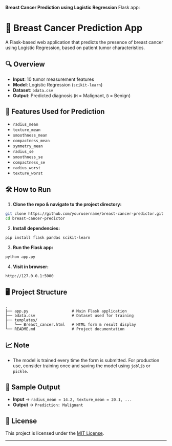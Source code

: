 **Breast Cancer Prediction using Logistic Regression** Flask app:

# 🧬 Breast Cancer Prediction App

A Flask-based web application that predicts the presence of breast cancer using Logistic Regression, based on patient tumor characteristics.

## 🔍 Overview

- **Input**: 10 tumor measurement features
- **Model**: Logistic Regression (`scikit-learn`)
- **Dataset**: `bdata.csv`
- **Output**: Predicted diagnosis (`M` = Malignant, `B` = Benign)

## 🧪 Features Used for Prediction

- `radius_mean`
- `texture_mean`
- `smoothness_mean`
- `compactness_mean`
- `symmetry_mean`
- `radius_se`
- `smoothness_se`
- `compactness_se`
- `radius_worst`
- `texture_worst`

## 🛠️ How to Run

1. **Clone the repo & navigate to the project directory:**

```bash
git clone https://github.com/yourusername/breast-cancer-predictor.git
cd breast-cancer-predictor
````

2. **Install dependencies:**

```bash
pip install flask pandas scikit-learn
```

3. **Run the Flask app:**

```bash
python app.py
```

4. **Visit in browser:**

```
http://127.0.0.1:5000
```

## 🖥️ Project Structure

```
.
├── app.py                   # Main Flask application
├── bdata.csv                # Dataset used for training
├── templates/
│   └── Breast_cancer.html   # HTML form & result display
└── README.md                # Project documentation
```

## 📈 Note

* The model is trained every time the form is submitted. For production use, consider training once and saving the model using `joblib` or `pickle`.

## 🧪 Sample Output

* **Input** → `radius_mean = 14.2, texture_mean = 20.1, ...`
* **Output** → `Prediction: Malignant`

## 📜 License

This project is licensed under the [MIT License](LICENSE).

---
